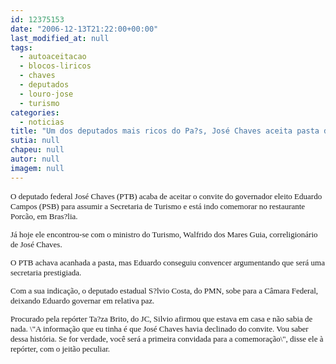 ```yaml
---
id: 12375153
date: "2006-12-13T21:22:00+00:00"
last_modified_at: null
tags:
  - autoaceitacao
  - blocos-liricos
  - chaves
  - deputados
  - louro-jose
  - turismo
categories:
  - noticias
title: "Um dos deputados mais ricos do Pa?s, José Chaves aceita pasta de Turismo e comemora no Porcão de Bras?lia"
sutia: null
chapeu: null
autor: null
imagem: null
---
```

<p><FONT size=2></p>
<p><P><FONT face=Verdana>O deputado federal José Chaves (PTB) acaba de aceitar o convite do governador eleito Eduardo Campos (PSB) para assumir a Secretaria de Turismo e está indo comemorar no restaurante Porcão, em Bras?lia. </FONT></P></p>
<p><P><FONT face=Verdana>Já hoje ele encontrou-se com o ministro do Turismo, Walfrido dos Mares Guia, correligionário de José Chaves.</FONT></P></p>
<p><P><FONT face=Verdana>O PTB achava acanhada a pasta, mas Eduardo conseguiu convencer argumentando que será uma secretaria prestigiada.</FONT></P></p>
<p><P><FONT face=Verdana>Com a sua indicação, o deputado estadual S?lvio Costa, do PMN,&nbsp;sobe para a Câmara Federal, deixando Eduardo governar em relativa paz. </FONT></P></p>
<p><P><FONT face=Verdana>Procurado pela repórter Ta?za Brito, do JC, Silvio afirmou que estava em casa e não sabia de nada. \"A informação que eu tinha é que José Chaves&nbsp;havia declinado do convite. Vou saber dessa história. Se for verdade, você será a primeira convidada para a comemoração\", disse ele à repórter, com o jeitão peculiar.</FONT></P></FONT> </p>
